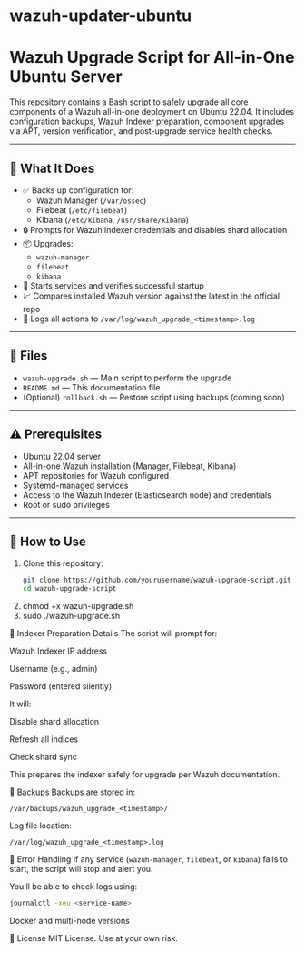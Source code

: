 # wazuh-updater-ubuntu
# Wazuh Upgrade Script for All-in-One Ubuntu Server

This repository contains a Bash script to safely upgrade all core components of a Wazuh all-in-one deployment on Ubuntu 22.04. It includes configuration backups, Wazuh Indexer preparation, component upgrades via APT, version verification, and post-upgrade service health checks.

---

## 🔧 What It Does

- ✅ Backs up configuration for:
  - Wazuh Manager (`/var/ossec`)
  - Filebeat (`/etc/filebeat`)
  - Kibana (`/etc/kibana`, `/usr/share/kibana`)
- 🔒 Prompts for Wazuh Indexer credentials and disables shard allocation
- 📦 Upgrades:
  - `wazuh-manager`
  - `filebeat`
  - `kibana`
- 🚦 Starts services and verifies successful startup
- 📈 Compares installed Wazuh version against the latest in the official repo
- 🧾 Logs all actions to `/var/log/wazuh_upgrade_<timestamp>.log`

---

## 📂 Files

- `wazuh-upgrade.sh` — Main script to perform the upgrade
- `README.md` — This documentation file
- (Optional) `rollback.sh` — Restore script using backups (coming soon)

---

## ⚠️ Prerequisites

- Ubuntu 22.04 server
- All-in-one Wazuh installation (Manager, Filebeat, Kibana)
- APT repositories for Wazuh configured
- Systemd-managed services
- Access to the Wazuh Indexer (Elasticsearch node) and credentials
- Root or sudo privileges

---

## 🚀 How to Use

1. Clone this repository:
   ```bash
   git clone https://github.com/yourusername/wazuh-upgrade-script.git
   cd wazuh-upgrade-script

2. chmod +x wazuh-upgrade.sh
3. sudo ./wazuh-upgrade.sh

🔐 Indexer Preparation Details
The script will prompt for:

Wazuh Indexer IP address

Username (e.g., admin)

Password (entered silently)

It will:

Disable shard allocation

Refresh all indices

Check shard sync

This prepares the indexer safely for upgrade per Wazuh documentation.

📁 Backups
Backups are stored in:

```
/var/backups/wazuh_upgrade_<timestamp>/
```

Log file location:

```
/var/log/wazuh_upgrade_<timestamp>.log
```

🚨 Error Handling
If any service (`wazuh-manager`, `filebeat`, or `kibana`) fails to start, the script will stop and alert you.

You’ll be able to check logs using:

```bash
journalctl -xeu <service-name>
```

Docker and multi-node versions

📄 License
MIT License. Use at your own risk.
